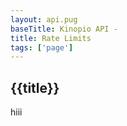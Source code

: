 ```yaml
---
layout: api.pug
baseTitle: Kinopio API -
title: Rate Limits
tags: ['page']
---
```


## {{title}}

hiii